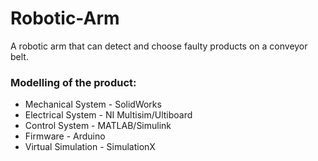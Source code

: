 # Robotic-Arm

A robotic arm that can detect and choose faulty products on a conveyor belt.

### Modelling of the product:
- Mechanical System - SolidWorks
- Electrical System - NI Multisim/Ultiboard
- Control System - MATLAB/Simulink
- Firmware - Arduino
- Virtual Simulation - SimulationX
